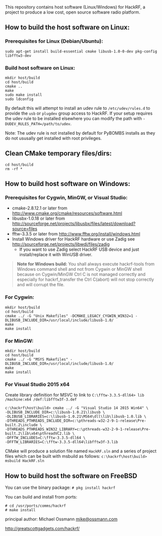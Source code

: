 This repository contains host software (Linux/Windows) for HackRF, a project to
produce a low cost, open source software radio platform.

## How to build the host software on Linux:

### Prerequisites for Linux (Debian/Ubuntu):
`sudo apt-get install build-essential cmake libusb-1.0-0-dev pkg-config libfftw3-dev`

### Build host software on Linux:
```
mkdir host/build
cd host/build
cmake ..
make
sudo make install
sudo ldconfig
```

By default this will attempt to install an udev rule to `/etc/udev/rules.d` to
provide the `usb` or `plugdev` group access to HackRF. If your setup requires
the udev rule to be installed elsewhere you can modify the path with
`-DUDEV_RULES_PATH=/path/to/udev`.

Note: The udev rule is not installed by default for PyBOMBS installs as
they do not ususally get installed with root privileges.

## Clean CMake temporary files/dirs:
```
cd host/build
rm -rf *
```

## How to build host software on Windows:
### Prerequisites for Cygwin, MinGW, or Visual Studio:

* cmake-2.8.12.1 or later from http://www.cmake.org/cmake/resources/software.html
* libusbx-1.0.18 or later from http://sourceforge.net/projects/libusbx/files/latest/download?source=files
* fftw-3.3.5 or later from http://www.fftw.org/install/windows.html
* Install Windows driver for HackRF hardware or use Zadig see http://sourceforge.net/projects/libwdi/files/zadig
  - If you want to use Zadig select HackRF USB device and just install/replace it with WinUSB driver.

>**Note for Windows build:**
 You shall always execute hackrf-tools from Windows command shell and not from Cygwin or MinGW shell because on Cygwin/MinGW
 Ctrl C is not managed correctly and especially for hackrf_transfer the Ctrl C(abort) will not stop correctly and will corrupt the file.

### For Cygwin:
```
mkdir host/build
cd host/build
cmake ../ -G "Unix Makefiles" -DCMAKE_LEGACY_CYGWIN_WIN32=1 -DLIBUSB_INCLUDE_DIR=/usr/local/include/libusb-1.0/
make
make install
```

### For MinGW:
```
mkdir host/build
cd host/build
cmake ../ -G "MSYS Makefiles" -DLIBUSB_INCLUDE_DIR=/usr/local/include/libusb-1.0/
make
make install
```

### For Visual Studio 2015 x64
Create library definition for MSVC to link to
`C:\fftw-3.3.5-dll64> lib /machine:x64 /def:libfftw3f-3.def`

```
c:\hackrf\host\build> cmake ../ -G "Visual Studio 14 2015 Win64" \
-DLIBUSB_INCLUDE_DIR=c:\libusb-1.0.21\libusb \
-DLIBUSB_LIBRARIES=c:\libusb-1.0.21\MS64\dll\lib\libusb-1.0.lib \
-DTHREADS_PTHREADS_INCLUDE_DIR=c:\pthreads-w32-2-9-1-release\Pre-built.2\include \
-DTHREADS_PTHREADS_WIN32_LIBRARY=c:\pthreads-w32-2-9-1-release\Pre-built.2\lib\x64\pthreadVC2.lib \
-DFFTW_INCLUDES=C:\fftw-3.3.5-dll64 \
-DFFTW_LIBRARIES=C:\fftw-3.3.5-dll64\libfftw3f-3.lib
```

CMake will produce a solution file named `HackRF.sln` and a series of
project files which can be built with msbuild as follows:
`c:\hackrf\host\build> msbuild HackRF.sln`

## How to build host the software on FreeBSD
You can use the binary package:
`# pkg install hackrf`

You can build and install from ports:
```
# cd /usr/ports/comms/hackrf
# make install
```

principal author: Michael Ossmann <mike@ossmann.com>

http://greatscottgadgets.com/hackrf/

